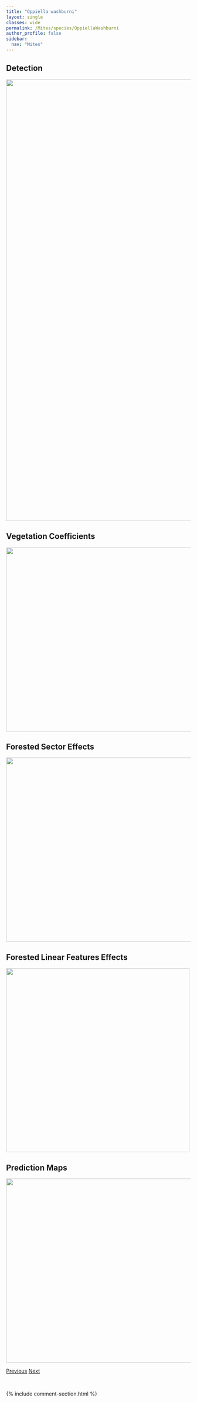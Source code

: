 ```yaml
---
title: "Oppiella washburni"
layout: single
classes: wide
permalink: /Mites/species/OppiellaWashburni
author_profile: false
sidebar:
  nav: "Mites"
---
```


<h2>Detection</h2>

<a href="https://drive.google.com/uc?export=view&id=1oyoBdiVe8facG0Bh5SL-l64AMO9uxil9">
<img src="https://drive.google.com/uc?export=view&id=1oyoBdiVe8facG0Bh5SL-l64AMO9uxil9" height = "1200" width = "800">
</a>


<h2>Vegetation Coefficients</h2>

<a href="https://drive.google.com/uc?export=view&id=1FD-rDqM3KgYcCXHrmbnEZ_QOgFT4R0Dz">
<img src="https://drive.google.com/uc?export=view&id=1FD-rDqM3KgYcCXHrmbnEZ_QOgFT4R0Dz" height = "500" width = "1000">
</a>


<h2>Forested Sector Effects</h2>

<a href="https://drive.google.com/uc?export=view&id=1cdM0P2d7jT_zjWn9u7lKvIP2_TiNFq4x">
<img src="https://drive.google.com/uc?export=view&id=1cdM0P2d7jT_zjWn9u7lKvIP2_TiNFq4x" height = "500" width = "1000">
</a>


<h2>Forested Linear Features Effects</h2>

<a href="https://drive.google.com/uc?export=view&id=1vT2Vu30q-mTIYfplM1taFSNt-C2zTLTy">
<img src="https://drive.google.com/uc?export=view&id=1vT2Vu30q-mTIYfplM1taFSNt-C2zTLTy" height = "500" width = "500">
</a>


<h2>Prediction Maps</h2>

<a href="https://drive.google.com/uc?export=view&id=17IRwT1IArO4g-GPHWm2JPw_eLhCJYFzd">
<img src="https://drive.google.com/uc?export=view&id=17IRwT1IArO4g-GPHWm2JPw_eLhCJYFzd" height = "500" width = "1000">
</a>


<a href="/DevelopmentWebsite/Mites/species/OppiellaSp4LML" class="pagination--pager" title="Oppiella sp. 4 LML">Previous</a> <a href="/DevelopmentWebsite/Mites/species/Oribatella" class="pagination--pager" title="Oribatella">Next</a>

<p>&nbsp;</p>

{% include comment-section.html %}
